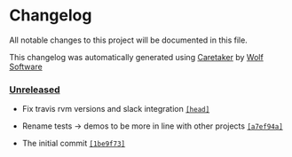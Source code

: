 # Changelog

All notable changes to this project will be documented in this file.


This changelog was automatically generated using [Caretaker](https://github.com/DevelopersToolbox/caretaker) by [Wolf Software](https://github.com/WolfSoftware)

### [Unreleased](https://github.com/DevelopersToolbox/ini-file-parser/compare/v0.1.0...HEAD)

- Fix travis rvm versions and slack integration [`[head]`](https://github.com/DevelopersToolbox/ini-file-parser/commit/)

- Rename tests -> demos to be more in line with other projects [`[a7ef94a]`](https://github.com/DevelopersToolbox/ini-file-parser/commit/a7ef94a39834afc7931bb41b5071b9fed6b3d067)

- The initial commit [`[1be9f73]`](https://github.com/DevelopersToolbox/ini-file-parser/commit/1be9f731866391877af53f826b5d4147fe6a7a12)

